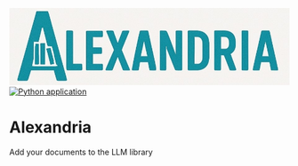 ![alt text](https://github.com/bryates/Alexandria/blob/main/logo.jpg)
[![Python application](https://github.com/bryates/Alexandria/actions/workflows/test_library.yml/badge.svg)](https://github.com/bryates/Alexandria/actions/workflows/test_library.yml)
# Alexandria
Add your documents to the LLM library
